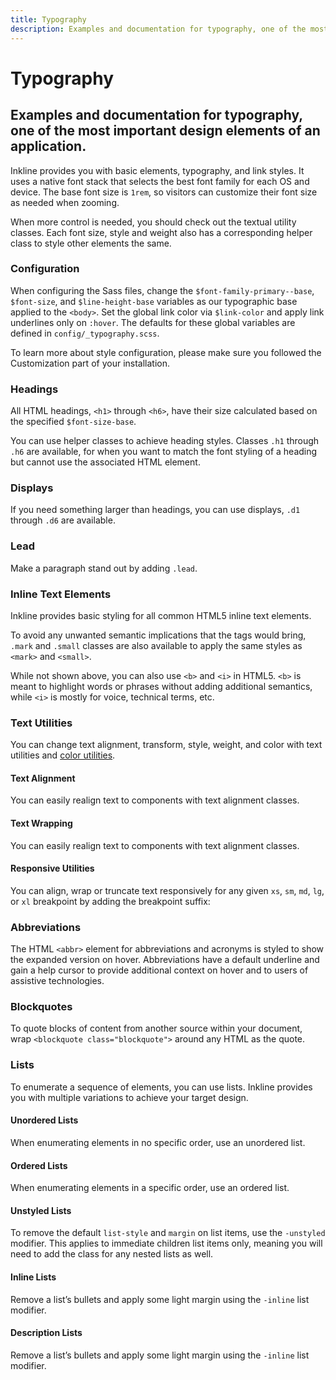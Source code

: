 ```yaml
---
title: Typography
description: Examples and documentation for typography, one of the most important design elements of an application. 
---
```


<script setup>
import * as examples from '../../../../examples/core/typography'
</script>

# Typography
## Examples and documentation for typography, one of the most important design elements of an application. 

Inkline provides you with basic elements, typography, and link styles. It uses a native font stack that selects the best 
font family for each OS and device. The base font size is `1rem`, so visitors can customize their font size as needed 
when zooming. 

When more control is needed, you should check out the textual utility classes. Each font size, style and 
weight also has a corresponding helper class to style other elements the same.

### Configuration
When configuring the Sass files, change the `$font-family-primary--base`, `$font-size`, and `$line-height-base` variables 
as our typographic base applied to the `<body>`. Set the global link color via `$link-color` and apply link underlines 
only on `:hover`. The defaults for these global variables are defined in `config/_typography.scss`. 

To learn more about style configuration, please make sure you followed the Customization part of your <router-link to="/docs/introduction/getting-started">installation</router-link>.

### Headings
All HTML headings, `<h1>` through `<h6>`, have their size calculated based on the specified `$font-size-base`.

<example :component="examples.TypographyHeadingsExample" :html="examples.TypographyHeadingsExampleHTML"></example>

You can use helper classes to achieve heading styles. Classes `.h1` through `.h6` are available, for when you 
want to match the font styling of a heading but cannot use the associated HTML element.

<example :component="examples.TypographyHeadingHelpersExample" :html="examples.TypographyHeadingHelpersExampleHTML"></example>

### Displays
If you need something larger than headings, you can use displays, `.d1` through `.d6` are available.

<example :component="examples.TypographyDisplaysExample" :html="examples.TypographyDisplaysExampleHTML"></example>

### Lead
Make a paragraph stand out by adding `.lead`.

<example :component="examples.TypographyLeadExample" :html="examples.TypographyLeadExampleHTML"></example>

### Inline Text Elements
Inkline provides basic styling for all common HTML5 inline text elements.

<example :component="examples.TypographyInlineTextElementsExample" :html="examples.TypographyInlineTextElementsExampleHTML"></example>

To avoid any unwanted semantic implications that the tags would bring, `.mark` and `.small` classes are also 
available to apply the same styles as `<mark>` and `<small>`.

While not shown above, you can also use `<b>` and `<i>` in HTML5. `<b>` is meant to highlight words or phrases 
without adding additional semantics, while `<i>` is mostly for voice, technical terms, etc.

### Text Utilities
You can change text alignment, transform, style, weight, and color with text utilities and [color utilities](/docs/utilities/color).

#### Text Alignment
You can easily realign text to components with text alignment classes.

<example :component="examples.TypographyTextAlignmentExample" :html="examples.TypographyTextAlignmentExampleHTML"></example>

#### Text Wrapping
You can easily realign text to components with text alignment classes.

<example :component="examples.TypographyTextWrappingExample" :html="examples.TypographyTextWrappingExampleHTML"></example>

#### Responsive Utilities

You can align, wrap or truncate text responsively for any given `xs`, `sm`, `md`, `lg`, or `xl` breakpoint by adding the breakpoint suffix:

<example :component="examples.TypographyResponsiveUtilitiesExample" :html="examples.TypographyResponsiveUtilitiesExampleHTML"></example>

### Abbreviations
The HTML `<abbr>` element for abbreviations and acronyms is styled to show the expanded version on hover. 
Abbreviations have a default underline and gain a help cursor to provide additional context on hover and to users of 
assistive technologies.

<example :component="examples.TypographyAbbreviationsExample" :html="examples.TypographyAbbreviationsExampleHTML"></example>

### Blockquotes
To quote blocks of content from another source within your document, wrap `<blockquote class="blockquote">` around any 
HTML as the quote.

<example :component="examples.TypographyBlockquotesExample" :html="examples.TypographyBlockquotesExampleHTML"></example>

### Lists
To enumerate a sequence of elements, you can use lists. Inkline provides you with multiple variations to achieve your 
target design.

#### Unordered Lists
When enumerating elements in no specific order, use an unordered list.

<example :component="examples.TypographyUnorderedListExample" :html="examples.TypographyUnorderedListExampleHTML"></example>

#### Ordered Lists
When enumerating elements in a specific order, use an ordered list.

<example :component="examples.TypographyOrderedListExample" :html="examples.TypographyOrderedListExampleHTML"></example>

#### Unstyled Lists
To remove the default `list-style` and `margin` on list items, use the `-unstyled` modifier. 
This applies to immediate children list items only, meaning you will need to add the class for any nested lists as well.

<example :component="examples.TypographyUnstyledListExample" :html="examples.TypographyUnstyledListExampleHTML"></example>

#### Inline Lists
Remove a list’s bullets and apply some light margin using the `-inline` list modifier.

<example :component="examples.TypographyInlineListExample" :html="examples.TypographyInlineListExampleHTML"></example>

#### Description Lists
Remove a list’s bullets and apply some light margin using the `-inline` list modifier.

<example :component="examples.TypographyDescriptionListExample" :html="examples.TypographyDescriptionListExampleHTML"></example>

